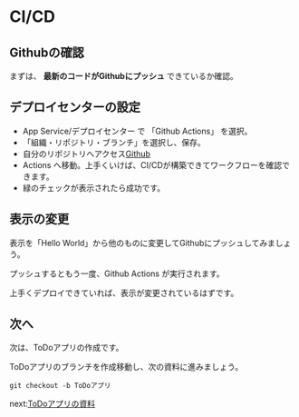 # CI/CD


## Githubの確認
まずは、 **最新のコードがGithubにプッシュ** できているか確認。

## デプロイセンターの設定
* App Service/デプロイセンター で 「Github Actions」 を選択。
* 「組織・リポジトリ・ブランチ」を選択し、保存。
* 自分のリポジトリへアクセス[Github](https://github.com)
*  Actions へ移動。上手くいけば、CI/CDが構築できてワークフローを確認できます。
* 緑のチェックが表示されたら成功です。

## 表示の変更 
表示を「Hello World」から他のものに変更してGithubにプッシュしてみましょう。

プッシュするともう一度、Github Actions が実行されます。

上手くデプロイできていれば、表示が変更されているはずです。


## 次へ
次は、ToDoアプリの作成です。

ToDoアプリのブランチを作成移動し、次の資料に進みましょう。
```
git checkout -b ToDoアプリ
```

next:[ToDoアプリの資料](https://github.com/takatoshiinaoka/hosino-todo/blob/ToDo%E3%82%A2%E3%83%97%E3%83%AA/README.md)
